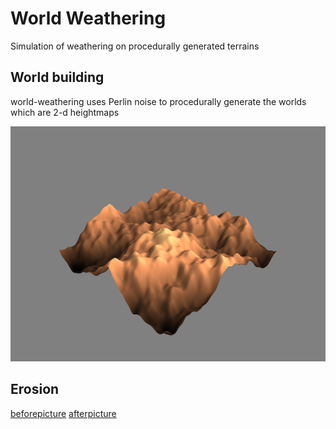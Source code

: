 # World Weathering

Simulation of weathering on procedurally generated terrains

## World building

world-weathering uses Perlin noise to procedurally generate the worlds which are 2-d heightmaps

![picture](ReadmeContent/pre_erosion_snapshot.png)

## Erosion

[beforepicture](ReadmeContent/before.png)
[afterpicture](ReadmeContent/after.png)
